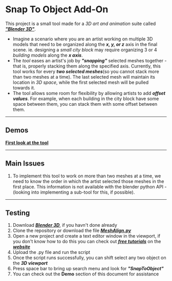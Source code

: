 <h1>Snap To Object Add-On</h1>
<p>
This project is a small tool made for a <em>3D art and animation</em> suite called <cite><a href="https://www.blender.org"><b>"Blender 3D"</b></a></cite>.
</p>
<ul>
<li>
Imagine a scenario where you are an artist working on multiple 3D models that need to be organized along the <em><b>x, y, or z</b></em> axis in the final scene. ie. designing a <em>small city block</em> may require organizing 3 or 4 <em>building models</em> along the <em><b>x axis</b></em>. 
</li>
<li>
The <em>tool</em> eases an artist's job by <em><b>"snapping"</em></b> selected meshes together - that is, properly stacking them along the specified axis. Currently, this tool works for every <em><b>two selected meshes</b></em>(so you cannot stack more than two meshes at a time). The last selected mesh will maintain its location in <em>3D space</em>, while the first selected mesh will be pulled towards it. 
</li>
<li>
The tool allows some room for flexibility by allowing artists to add <em><b>offset values</b></em>. For example, when each building in the city block have some space between them, you can stack them with some offset between them.
</li>
</ul>

<hr/>

<h2>Demos</h2> 
<b><a href="https://drive.google.com/open?id=1XZWzhMYMYe8kgVR4VJOxroGvKPBnxYR-">First look at the tool</a></b>

<hr/>

<h2>Main Issues</h2>
<ol>
<li>
To implement this tool to work on more than two meshes at a time, we need to know the order in which the artist selected 
those meshes in the first place. This information is not available with the blender python API - (looking into implementing a 
sub-tool for this, if possible).
</li>
</ol>

<hr/>

<h2>Testing</h2>
<ol>
<li>Download <cite><a href="https://www.blender.org/download/"><b>Blender 3D</b></a></cite>, if you havn't done already</li>
<li>
Clone the repository or download the file <cite><a href="https://github.com/Karan886/Blender-SnapToObject-AddOn/blob/master/SnapToObject-Tool/MeshAlign.py"><b>MeshAlign.py</b></a></cite>
</li>
<li>
Open a new project and create a text editor window in the viewport, if you don't know how to do this you can check out <cite><a href="https://www.blender.org/support/tutorials/"><b>free tutorials</b></a></cite> on the <cite><a href="https://www.blender.org"><b>website</b></a></cite>
</li>
<li>Upload the .py file and run the script</li>
<li>Once the script runs successfully, you can shift select any two object on the <em><b>3D viewport</b></em></li>
<li>Press space bar to bring up search menu and look for <em><b>"SnapToObject"</b></em></li>
<li>You can check out the <strong>Demo</strong> section of this document for assistance</li>
</ol>
